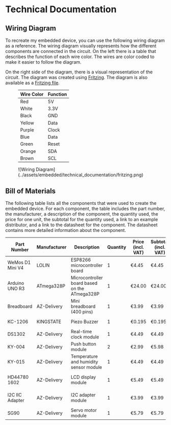# Technical Documentation

## Wiring Diagram

To recreate my embedded device, you can use the following wiring diagram as a reference. The wiring diagram visually
represents how the different components are connected in the circuit. On the left there is a table that describes the
function of each wire color. The wires are color coded to make it easier to follow the diagram.

On the right side of the diagram, there is a visual representation of the circuit. The diagram was created
using [Fritzing](https://fritzing.org/). The diagram is also available as
a [Fritzing file](../assets/embedded/technical_documentation/fritzing.fzz).


<figure class="inline" markdown>

| Wire Color | Function |
|------------|----------|
| Red        | 5V       |
| White      | 3.3V     |
| Black      | GND      |
| Yellow     | Data     |
| Purple     | Clock    |
| Blue       | Data     |
| Green      | Reset    |
| Orange     | SDA      |
| Brown      | SCL      |

</figure>


<figure class="" markdown>
  ![Wiring Diagram](../assets/embedded/technical_documentation/fritzing.png)
</figure>

## Bill of Materials

The following table lists all the components that were used to create the embedded device. For each component, the table
includes the part number, the manufacturer, a description of the component, the quantity used, the price for one unit,
the subtotal for the quantity used, a link to an example distributor, and a link to the datasheet for the component. The
datasheet contains more detailed information about the component.

| Part Number      | Manufacturer | Description                                   | Quantity | Price (incl. VAT) | Subtotal (incl. VAT) | Example URL                                                                         | Datasheet URL                                                                                                                                                                                           |
|------------------|--------------|-----------------------------------------------|----------|-------------------|----------------------|-------------------------------------------------------------------------------------|---------------------------------------------------------------------------------------------------------------------------------------------------------------------------------------------------------|
| WeMos D1 Mini V4 | LOLIN        | ESP8266 microcontroller board                 | 1        | €4.45             | €4.45                | [AliExpress](https://www.aliexpress.com/item/32529101036.html)                      | [WeMos D1 Mini Datasheet](https://www.wemos.cc/en/latest/d1/d1_mini.html)                                                                                                                               |
| Arduino UNO R3   | ATmega328P   | Microcontroller board based on the ATmega328P | 1        | €24.00            | €24.00               | [Arduino Store](https://store.arduino.cc/products/arduino-uno-rev3)                 | [Arduino UNO R3 Datasheet](https://docs.arduino.cc/resources/datasheets/A000066-datasheet.pdf)                                                                                                          |
| Breadboard       | AZ-Delivery  | Mini breadboard (400 pins)                    | 1        | €3.99             | €3.99                | [AZ-Delivery](https://www.az-delivery.de/en/products/mini-breadboard)               | [Breadboard Datasheet](https://cdn.shopify.com/s/files/1/1509/1638/files/Mini-Breadboard_Datenblatt_AZ-Delivery_Vertriebs_GmbH.pdf?v=1677685210)                                                        |
| KC-1206          | KINGSTATE    | Piezo Buzzer                                  | 1        | €0.195            | €0.195               | [AliExpress](https://www.aliexpress.com/item/32827783457.html?gatewayAdapt=glo2nld) | [KC-1206 Datasheet](https://datasheetspdf.com/pdf-file/703460/KINGSTATE/KC-1206/1)                                                                                                                      |
| DS1302           | AZ-Delivery  | Real-time clock module                        | 1        | €4.49             | €4.49                | [AZ-Delivery](https://www.az-delivery.de/en/products/rtc-modul)                     | [DS1302 Datasheet](https://cdn.shopify.com/s/files/1/1509/1638/files/RTC_Modul_DS1302_Datenblatt.pdf?8928381233112351030)                                                                               |
| KY-004           | AZ-Delivery  | Push button module                            | 2        | €2.99             | €5.98                | [AZ-Delivery](https://www.az-delivery.de/en/products/button-modul)                  | [KY-004 Datasheet](https://cdn.shopify.com/s/files/1/1509/1638/files/Button_Modul_Datenblatt.pdf?532653108151546991)                                                                                    |
| KY-015           | AZ-Delivery  | Temperature and humidity sensor module        | 1        | €4.49             | €4.49                | [AZ-Delivery](https://www.az-delivery.de/en/products/dht-11-temperatursensor-modul) | [KY-015 Datasheet](https://cdn.shopify.com/s/files/1/1509/1638/files/DHT_11_Temperatursensor_Modul_Datenblatt_a59ef62a-ee56-4c72-918f-00cb97f71f64.pdf?16953870400002276923)                            |
| HD44780 1602     | AZ-Delivery  | LCD display module                            | 1        | €5.49             | €5.49                | [AZ-Delivery](https://www.az-delivery.de/en/products/16x2-lcd-blaues-display)       | [HD44780 1602 Datasheet](https://cdn.shopify.com/s/files/1/1509/1638/files/HD44780_1602_Blaues_LCD_Display_Datenblatt_AZ-Delivery_Vertriebs_GmbH_6b261ba0-ce77-4bbd-82a7-a9c3c417c348.pdf?v=1606233091) |
| I2C IIC Adapter  | AZ-Delivery  | I2C adapter module                            | 1        | €3.99             | €3.99                | [AZ-Delivery](https://www.az-delivery.de/en/products/serielle-schnittstelle)        | [I2C IIC Adapter Datasheet](https://cdn.shopify.com/s/files/1/1509/1638/files/Serielle_Schnittstelle_I2C_fur_LCD_Displays_Datenblatt.pdf?1765968751774050831)                                           |
| SG90             | AZ-Delivery  | Servo motor module                            | 1        | €5.79             | €5.79                | [AZ-Delivery](https://www.az-delivery.de/en/products/az-delivery-micro-servo-sg90)  | [SG90 Datasheet](https://cdn.shopify.com/s/files/1/1509/1638/files/Micro_Servo_SG90_Datenblatt.pdf?17879403308522525661)                                                                                |



